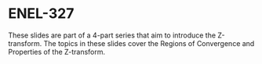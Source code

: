 # ENEL-327
These slides are part of a 4-part series that aim to introduce the Z-transform.
The topics in these slides cover the Regions of Convergence and Properties of the Z-transform.
